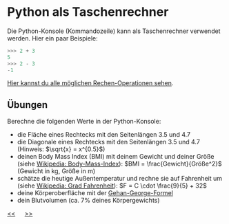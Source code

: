 # Python als Taschenrechner

Die Python-Konsole (Kommandozeile) kann als Taschenrechner verwendet werden. Hier ein paar Beispiele:

```python
>>> 2 + 3
5
>>> 2 - 3
-1
```

[Hier kannst du alle möglichen Rechen-Operationen sehen](https://www.w3schools.com/python/python_operators.asp).

## Übungen
Berechne die folgenden Werte in der Python-Konsole:
- die Fläche eines Rechtecks mit den Seitenlängen 3.5 und 4.7
- die Diagonale eines Rechtecks mit den Seitenlängen 3.5 und 4.7 (Hinweis: $\sqrt{x} = x^{0.5}$)
- deinen Body Mass Index (BMI) mit deinem Gewicht und deiner Größe 
(siehe [Wikipedia: Body-Mass-Index](https://de.wikipedia.org/wiki/Body-Mass-Index)): 
$BMI = \frac{Gewicht}{Größe^2}$ (Gewicht in kg, Größe in m)
- schätze die heutige Außentemperatur und rechne sie auf Fahrenheit um 
(siehe [Wikipedia: Grad Fahrenheit](https://de.wikipedia.org/wiki/Grad_Fahrenheit)):
$F = C \cdot \frac{9}{5} + 32$
- deine Körperoberfläche mit der [Gehan-George-Formel](https://de.wikipedia.org/wiki/K%C3%B6rperoberfl%C3%A4che)
- dein Blutvolumen (ca. 7% deines Körpergewichts)

[<<](ProgrammierenMitPython.md) &emsp; [>>](Variablen.md)
